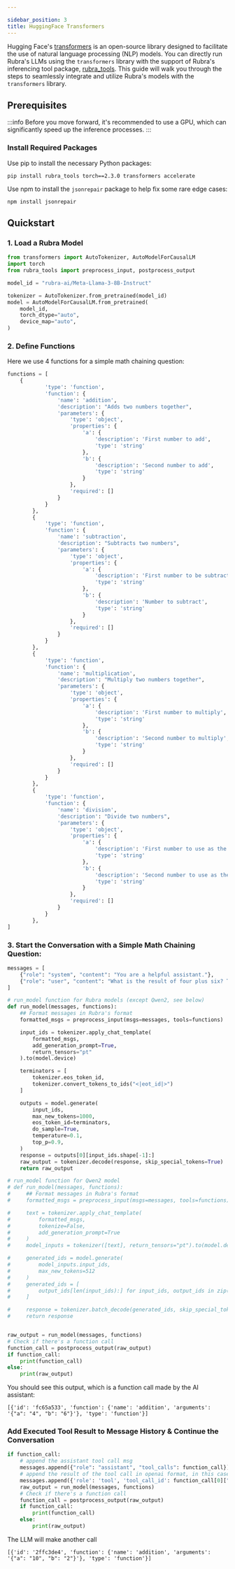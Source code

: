 ```yaml
---

sidebar_position: 3
title: HuggingFace Transformers
---
```


Hugging Face's [transformers](https://huggingface.co/docs/transformers/index) is an open-source library designed to facilitate the use of natural language processing (NLP) models. You can directly run Rubra's LLMs using the `transformers` library with the support of Rubra's inferencing tool package, [rubra_tools](https://github.com/rubra-ai/rubra-tools/tree/main). This guide will walk you through the steps to seamlessly integrate and utilize Rubra's models with the `transformers` library.

## Prerequisites

:::info 
Before you move forward, it's recommended to use a GPU, which can significantly speed up the inference processes.
:::

### Install Required Packages
Use pip to install the necessary Python packages:
```
pip install rubra_tools torch==2.3.0 transformers accelerate
```

Use npm to install the `jsonrepair` package to help fix some rare edge cases:
```
npm install jsonrepair
```

## Quickstart

### 1. Load a Rubra Model
```python
from transformers import AutoTokenizer, AutoModelForCausalLM
import torch
from rubra_tools import preprocess_input, postprocess_output

model_id = "rubra-ai/Meta-Llama-3-8B-Instruct"

tokenizer = AutoTokenizer.from_pretrained(model_id)
model = AutoModelForCausalLM.from_pretrained(
    model_id,
    torch_dtype="auto",
    device_map="auto",
)
```

### 2. Define Functions

Here we use 4 functions for a simple math chaining question:
```python
functions = [
    {
            'type': 'function',
            'function': {
                'name': 'addition',
                'description': "Adds two numbers together",
                'parameters': {
                    'type': 'object',
                    'properties': {
                        'a': {
                            'description': 'First number to add',
                            'type': 'string'
                        },
                        'b': {
                            'description': 'Second number to add',
                            'type': 'string'
                        }
                    },
                    'required': []
                }
            }
        },
        {
            'type': 'function',
            'function': {
                'name': 'subtraction',
                'description': "Subtracts two numbers",
                'parameters': {
                    'type': 'object',
                    'properties': {
                        'a': {
                            'description': 'First number to be subtracted from',
                            'type': 'string'
                        },
                        'b': {
                            'description': 'Number to subtract',
                            'type': 'string'
                        }
                    },
                    'required': []
                }
            }
        },
        {
            'type': 'function',
            'function': {
                'name': 'multiplication',
                'description': "Multiply two numbers together",
                'parameters': {
                    'type': 'object',
                    'properties': {
                        'a': {
                            'description': 'First number to multiply',
                            'type': 'string'
                        },
                        'b': {
                            'description': 'Second number to multiply',
                            'type': 'string'
                        }
                    },
                    'required': []
                }
            }
        },
        {
            'type': 'function',
            'function': {
                'name': 'division',
                'description': "Divide two numbers",
                'parameters': {
                    'type': 'object',
                    'properties': {
                        'a': {
                            'description': 'First number to use as the dividend',
                            'type': 'string'
                        },
                        'b': {
                            'description': 'Second number to use as the divisor',
                            'type': 'string'
                        }
                    },
                    'required': []
                }
            }
        },
]
```

### 3. Start the Conversation with a Simple Math Chaining Question:

```python
messages = [
    {"role": "system", "content": "You are a helpful assistant."},
    {"role": "user", "content": "What is the result of four plus six? Take the result and add 2? Then multiply by 5 and then divide by two"},
]

# run_model function for Rubra models (except Qwen2, see below)
def run_model(messages, functions):
    ## Format messages in Rubra's format
    formatted_msgs = preprocess_input(msgs=messages, tools=functions)

    input_ids = tokenizer.apply_chat_template(
        formatted_msgs,
        add_generation_prompt=True,
        return_tensors="pt"
    ).to(model.device)

    terminators = [
        tokenizer.eos_token_id,
        tokenizer.convert_tokens_to_ids("<|eot_id|>")
    ]

    outputs = model.generate(
        input_ids,
        max_new_tokens=1000,
        eos_token_id=terminators,
        do_sample=True,
        temperature=0.1,
        top_p=0.9,
    )
    response = outputs[0][input_ids.shape[-1]:]
    raw_output = tokenizer.decode(response, skip_special_tokens=True)
    return raw_output

# run_model function for Qwen2 model
# def run_model(messages, functions):
#     ## Format messages in Rubra's format
#     formatted_msgs = preprocess_input(msgs=messages, tools=functions)

#     text = tokenizer.apply_chat_template(
#         formatted_msgs,
#         tokenize=False,
#         add_generation_prompt=True
#     )
#     model_inputs = tokenizer([text], return_tensors="pt").to(model.device)

#     generated_ids = model.generate(
#         model_inputs.input_ids,
#         max_new_tokens=512
#     )
#     generated_ids = [
#         output_ids[len(input_ids):] for input_ids, output_ids in zip(model_inputs.input_ids, generated_ids)
#     ]

#     response = tokenizer.batch_decode(generated_ids, skip_special_tokens=True)[0]
#     return response


raw_output = run_model(messages, functions)
# Check if there's a function call
function_call = postprocess_output(raw_output)
if function_call:
    print(function_call)
else:
    print(raw_output)
```

You should see this output, which is a function call made by the AI assistant:
```
[{'id': 'fc65a533', 'function': {'name': 'addition', 'arguments': '{"a": "4", "b": "6"}'}, 'type': 'function'}]
```

### Add Executed Tool Result to Message History & Continue the Conversation

```python
if function_call:
    # append the assistant tool call msg
    messages.append({"role": "assistant", "tool_calls": function_call})
    # append the result of the tool call in openai format, in this case, the value of add 6 to 4 is 10.
    messages.append({'role': 'tool', 'tool_call_id': function_call[0]["id"], 'name': function_call[0]["function"]["name"], 'content': '10'})
    raw_output = run_model(messages, functions)
    # Check if there's a function call
    function_call = postprocess_output(raw_output)
    if function_call:
        print(function_call)
    else:
        print(raw_output)
```

The LLM will make another call
```
[{'id': '2ffc3de4', 'function': {'name': 'addition', 'arguments': '{"a": "10", "b": "2"}'}, 'type': 'function'}]
```

